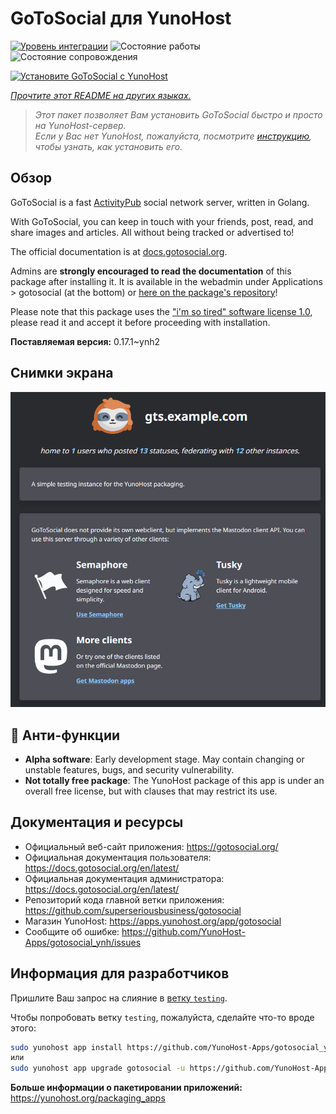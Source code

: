 <!--
Важно: этот README был автоматически сгенерирован <https://github.com/YunoHost/apps/tree/master/tools/readme_generator>
Он НЕ ДОЛЖЕН редактироваться вручную.
-->

# GoToSocial для YunoHost

[![Уровень интеграции](https://dash.yunohost.org/integration/gotosocial.svg)](https://ci-apps.yunohost.org/ci/apps/gotosocial/) ![Состояние работы](https://ci-apps.yunohost.org/ci/badges/gotosocial.status.svg) ![Состояние сопровождения](https://ci-apps.yunohost.org/ci/badges/gotosocial.maintain.svg)

[![Установите GoToSocial с YunoHost](https://install-app.yunohost.org/install-with-yunohost.svg)](https://install-app.yunohost.org/?app=gotosocial)

*[Прочтите этот README на других языках.](./ALL_README.md)*

> *Этот пакет позволяет Вам установить GoToSocial быстро и просто на YunoHost-сервер.*  
> *Если у Вас нет YunoHost, пожалуйста, посмотрите [инструкцию](https://yunohost.org/install), чтобы узнать, как установить его.*

## Обзор

GoToSocial is a fast [ActivityPub](https://activitypub.rocks/) social network server, written in Golang.

With GoToSocial, you can keep in touch with your friends, post, read, and share images and articles. All without being tracked or advertised to!

The official documentation is at [docs.gotosocial.org](https://docs.gotosocial.org).  

Admins are **strongly encouraged to read the documentation** of this package after installing it. It is available in the webadmin under Applications > gotosocial (at the bottom) or [here on the package's repository](https://github.com/YunoHost-Apps/gotosocial_ynh/blob/master/doc/ADMIN.md)!

Please note that this package uses the ["i'm so tired" software license 1.0](https://github.com/YunoHost-Apps/gotosocial_ynh/blob/master/LICENSE), please read it and accept it before proceeding with installation.


**Поставляемая версия:** 0.17.1~ynh2

## Снимки экрана

![Снимок экрана GoToSocial](./doc/screenshots/screenshot.png)

## :red_circle: Анти-функции

- **Alpha software**: Early development stage. May contain changing or unstable features, bugs, and security vulnerability.
- **Not totally free package**: The YunoHost package of this app is under an overall free license, but with clauses that may restrict its use.

## Документация и ресурсы

- Официальный веб-сайт приложения: <https://gotosocial.org/>
- Официальная документация пользователя: <https://docs.gotosocial.org/en/latest/>
- Официальная документация администратора: <https://docs.gotosocial.org/en/latest/>
- Репозиторий кода главной ветки приложения: <https://github.com/superseriousbusiness/gotosocial>
- Магазин YunoHost: <https://apps.yunohost.org/app/gotosocial>
- Сообщите об ошибке: <https://github.com/YunoHost-Apps/gotosocial_ynh/issues>

## Информация для разработчиков

Пришлите Ваш запрос на слияние в [ветку `testing`](https://github.com/YunoHost-Apps/gotosocial_ynh/tree/testing).

Чтобы попробовать ветку `testing`, пожалуйста, сделайте что-то вроде этого:

```bash
sudo yunohost app install https://github.com/YunoHost-Apps/gotosocial_ynh/tree/testing --debug
или
sudo yunohost app upgrade gotosocial -u https://github.com/YunoHost-Apps/gotosocial_ynh/tree/testing --debug
```

**Больше информации о пакетировании приложений:** <https://yunohost.org/packaging_apps>
